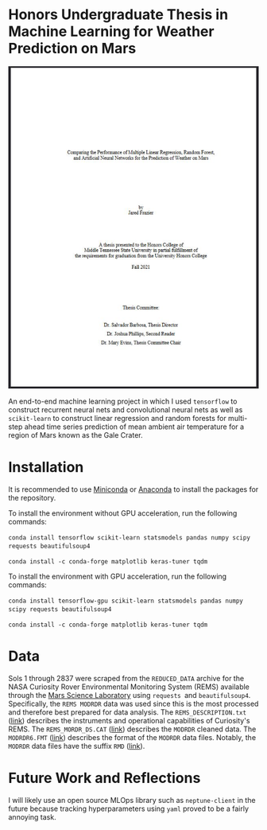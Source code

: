 # Honors Undergraduate Thesis in Machine Learning for Weather Prediction on Mars

![](figures/thesis_front_page.JPG)

An end-to-end machine learning project in which I used `tensorflow` to construct recurrent neural nets and convolutional neural nets as well as `scikit-learn` to construct linear regression and random forests for multi-step ahead time series prediction of mean ambient air temperature for a region of Mars known as the Gale Crater.

# Installation

It is recommended to use [Miniconda](https://docs.conda.io/projects/conda/en/latest/glossary.html#miniconda-glossary) or [Anaconda](https://docs.conda.io/projects/conda/en/latest/glossary.html#anaconda-glossary) to install the packages for the repository.

To install the environment without GPU acceleration, run the following commands:

`conda install tensorflow scikit-learn statsmodels pandas numpy scipy requests beautifulsoup4 `

`conda install -c conda-forge matplotlib keras-tuner tqdm`

To install the environment with GPU acceleration, run the following commands:

`conda install tensorflow-gpu scikit-learn statsmodels pandas numpy scipy requests beautifulsoup4 `

`conda install -c conda-forge matplotlib keras-tuner tqdm`

# Data

Sols 1 through 2837 were scraped from the `REDUCED_DATA` archive for the NASA Curiosity Rover Environmental Monitoring System (REMS) available through the [Mars Science Laboratory](https://pds-atmospheres.nmsu.edu/data_and_services/atmospheres_data/MARS/curiosity/rems.html) using `requests `and `beautifulsoup4`. Specifically, the `REMS MODRDR` data was used since this is the most processed and therefore best prepared for data analysis. The `REMS_DESCRIPTION.txt` ([link](https://atmos.nmsu.edu/PDS/data/mslrem_1001/CATALOG/REMS_INST.CAT)) describes the instruments and operational capabilities of Curiosity's REMS. The `REMS_MORDR_DS.CAT` ([link](https://atmos.nmsu.edu/PDS/data/mslrem_1001/CATALOG/REMS_MODRDR_DS.CAT)) describes the `MODRDR` cleaned data. The `MODRDR6.FMT` ([link](https://atmos.nmsu.edu/PDS/data/mslrem_1001/LABEL/MODRDR6.FMT)) describes the format of the `MODRDR` data files. Notably, the `MODRDR` data files have the suffix `RMD` ([link](https://atmos.nmsu.edu/PDS/data/mslrem_1001/DATA/SOL_00001_00089/SOL00001/RME_397535244RMD00010000000_______P9.LBL)).

# Future Work and Reflections

I will likely use an open source MLOps library such as `neptune-client` in the future because tracking hyperparameters using `yaml` proved to be a fairly annoying task.
